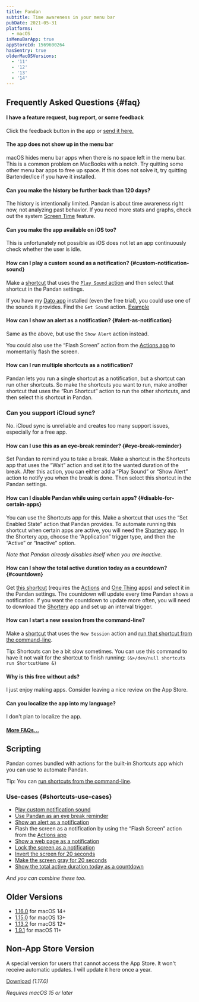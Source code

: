 ```yaml
---
title: Pandan
subtitle: Time awareness in your menu bar
pubDate: 2021-05-31
platforms:
  - macOS
isMenuBarApp: true
appStoreId: 1569600264
hasSentry: true
olderMacOSVersions:
  - '11'
  - '12'
  - '13'
  - '14'
---
```


## Frequently Asked Questions {#faq}

#### I have a feature request, bug report, or some feedback

Click the feedback button in the app or [send it here.](https://sindresorhus.com/feedback?product=Pandan&referrer=Website-FAQ)

#### The app does not show up in the menu bar

macOS hides menu bar apps when there is no space left in the menu bar. This is a common problem on MacBooks with a notch. Try quitting some other menu bar apps to free up space. If this does not solve it, try quitting Bartender/Ice if you have it installed.

#### Can you make the history be further back than 120 days?

The history is intentionally limited. Pandan is about time awareness right now, not analyzing past behavior. If you need more stats and graphs, check out the system [Screen Time](https://support.apple.com/HT210387) feature.

#### Can you make the app available on iOS too?

This is unfortunately not possible as iOS does not let an app continuously check whether the user is idle.

#### How can I play a custom sound as a notification? {#custom-notification-sound}

Make a [shortcut](https://support.apple.com/guide/shortcuts-mac/intro-to-shortcuts-apdf22b0444c/mac) that uses the [`Play Sound` action](https://www.icloud.com/shortcuts/9cfae8edd2dd48f3bf318a3d825b1212) and then select that shortcut in the Pandan settings.

If you have my [Dato app](https://sindresorhus.com/dato) installed (even the free trial), you could use one of the sounds it provides. Find the `Get Sound` action. [Example](https://www.icloud.com/shortcuts/2bf58f1c90134803a4765745f54794f6)

#### How can I show an alert as a notification? {#alert-as-notification}

Same as the above, but use the `Show Alert` action instead.

You could also use the “Flash Screen” action from the [Actions app](https://github.com/sindresorhus/Actions) to momentarily flash the screen.

#### How can I run multiple shortcuts as a notification?

Pandan lets you run a single shortcut as a notification, but a shortcut can run other shortcuts. So make the shortcuts you want to run, make another shortcut that uses the “Run Shortcut” action to run the other shortcuts, and then select this shortcut in Pandan.

### Can you support iCloud sync?

No. iCloud sync is unreliable and creates too many support issues, especially for a free app.

#### How can I use this as an eye-break reminder? {#eye-break-reminder}

Set Pandan to remind you to take a break. Make a shortcut in the Shortcuts app that uses the “Wait” action and set it to the wanted duration of the break. After this action, you can either add a “Play Sound” or “Show Alert” action to notify you when the break is done. Then select this shortcut in the Pandan settings.

#### How can I disable Pandan while using certain apps? {#disable-for-certain-apps}

You can use the Shortcuts app for this. Make a shortcut that uses the “Set Enabled State” action that Pandan provides. To automate running this shortcut when certain apps are active, you will need the [Shortery](https://apps.apple.com/us/app/shortery/id1594183810) app. In the Shortery app, choose the “Application” trigger type, and then the “Active” or “Inactive” option.

*Note that Pandan already disables itself when you are inactive.*

#### How can I show the total active duration today as a countdown? {#countdown}

Get [this shortcut](https://www.icloud.com/shortcuts/fdf0cd45fedb4290bfe14d84a394b601) (requires the [Actions](https://sindresorhus.com/actions) and [One Thing](https://sindresorhus.com/one-thing) apps) and select it in the Pandan settings. The countdown will update every time Pandan shows a notification. If you want the countdown to update more often, you will need to download the [Shortery](https://apps.apple.com/us/app/shortery/id1594183810) app and set up an interval trigger.

#### How can I start a new session from the command-line?

Make a [shortcut](https://support.apple.com/guide/shortcuts-mac/intro-to-shortcuts-apdf22b0444c/mac) that uses the `New Session` action and [run that shortcut from the command-line](https://support.apple.com/guide/shortcuts-mac/run-shortcuts-from-the-command-line-apd455c82f02/mac).

Tip: Shortcuts can be a bit slow sometimes. You can use this command to have it not wait for the shortcut to finish running: `(&>/dev/null shortcuts run ShortcutName &)`

#### Why is this free without ads?

I just enjoy making apps. Consider leaving a nice review on the App Store.

#### Can you localize the app into my language?

I don't plan to localize the app.

#### [More FAQs…](/apps/faq)

## Scripting

Pandan comes bundled with actions for the built-in Shortcuts app which you can use to automate Pandan.

Tip: You can [run shortcuts from the command-line](https://support.apple.com/guide/shortcuts-mac/run-shortcuts-from-the-command-line-apd455c82f02/mac).

### Use-cases {#shortcuts-use-cases}

- [Play custom notification sound](#custom-notification-sound)
- [Use Pandan as an eye break reminder](#eye-break-reminder)
- [Show an alert as a notification](#alert-as-notification)
- Flash the screen as a notification by using the “Flash Screen” action from the [Actions app](https://github.com/sindresorhus/Actions)
- [Show a web page as a notification](https://www.icloud.com/shortcuts/0e3914da016b446dbf2fef7aa0341567)
- [Lock the screen as a notification](https://www.icloud.com/shortcuts/a3aa4ba2640d4f1b97c85f498e9dd945)
- [Invert the screen for 20 seconds](https://www.icloud.com/shortcuts/0710b22b12b74ec1bad0f28b327412fd)
- [Make the screen gray for 20 seconds](https://www.icloud.com/shortcuts/dbdeea0a9a8b41749fa27f15cf3eb6c2)
- [Show the total active duration today as a countdown](#countdown)

*And you can combine these too.*

## Older Versions

- [1.16.0](https://github.com/user-attachments/files/19008473/Pandan.1.16.0.-.macOS.14.zip) for macOS 14+
- [1.15.0](https://github.com/sindresorhus/meta/files/14230031/Pandan.1.15.0.-.macOS.13.zip) for macOS 13+
- [1.13.2](https://github.com/sindresorhus/meta/files/11072195/Pandan.1.13.2.-.macOS.12.zip) for macOS 12+
- [1.9.1](https://github.com/sindresorhus/meta/files/8003835/Pandan.1.9.1.-.macOS.11.zip) for macOS 11+

## Non-App Store Version

A special version for users that cannot access the App Store. It won't receive automatic updates. I will update it here once a year.

[Download](https://www.dropbox.com/scl/fi/p8k3k0mrtnzhl8oi71jxh/Pandan-1.17.0-1740657032.zip?rlkey=khwqsky1waqt9aumj7tc5nw5v&raw=1) *(1.17.0)*

*Requires macOS 15 or later*
